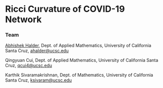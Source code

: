 # Ricci Curvature of COVID-19 Network

### Team
[Abhishek Halder](https://abhishekhalder.org), Dept. of Applied Mathematics, University of California Santa Cruz, ahalder@ucsc.edu

Qingyuan Cui, Dept. of Applied Mathematics, University of California Santa Cruz, qcui4@ucsc.edu

Karthik Sivaramakrishnan, Dept. of Mathematics, University of California Santa Cruz, ksivaram@ucsc.edu
